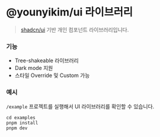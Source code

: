 # @younyikim/ui 라이브러리

> [shadcn/ui](https://ui.shadcn.com/) 기반 개인 컴포넌트 라이브러리입니다.

### 기능

- Tree-shakeable 라이브러리
- Dark mode 지원
- 스타일 Override 및 Custom 가능

### 예시

`/example` 프로젝트를 실행해서 UI 라이브러리를 확인할 수 있습니다.

```
cd examples
pnpm install
pnpm dev
```
